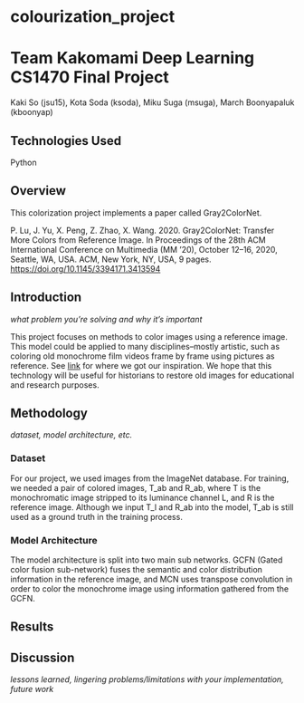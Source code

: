 # colourization_project

# Team Kakomami Deep Learning CS1470 Final Project

Kaki So (jsu15), Kota Soda (ksoda), Miku Suga (msuga), March Boonyapaluk (kboonyap)

## Technologies Used

Python

## Overview

This colorization project implements a paper called Gray2ColorNet. 

P. Lu, J. Yu, X. Peng, Z. Zhao, X. Wang. 2020. Gray2ColorNet: Transfer More
Colors from Reference Image. In Proceedings of the 28th ACM International
Conference on Multimedia (MM ’20), October 12–16, 2020, Seattle, WA, USA.
ACM, New York, NY, USA, 9 pages. https://doi.org/10.1145/3394171.3413594

## Introduction 
*what problem you’re solving and why it’s important*

This project focuses on methods to color images using a reference image. This model could be applied to many disciplines–mostly artistic, such as coloring old monochrome film videos frame by frame using pictures as reference. See [link](https://www.youtube.com/watch?v=cyL6wWOHxUM&ab_channel=IgnacioL%C3%B3pez-Francos) for where we got our inspiration. We hope that this technology will be useful for historians to restore old images for educational and research purposes. 

## Methodology
*dataset, model architecture, etc.*

### Dataset
For our project, we used images from the ImageNet database. For training, we needed a pair of colored images, T_ab and R_ab, where T is the monochromatic image stripped to its luminance channel L, and R is the reference image. Although we input T_l and R_ab into the model, T_ab is still used as a ground truth in the training process. 

### Model Architecture
The model architecture is split into two main sub networks. GCFN (Gated color fusion sub-network) fuses the semantic and color distribution information in the reference image, and MCN uses transpose convolution in order to color the monochrome image using information gathered from the GCFN. 

## Results 

## Discussion
*lessons learned, lingering problems/limitations with your implementation, future work*
